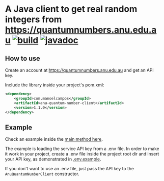 # A Java client to get real random integers from https://quantumnumbers.anu.edu.au [![build](https://github.com/manoelcampos/anu-quantum-number-java-client/actions/workflows/build.yml/badge.svg)](https://github.com/manoelcampos/anu-quantum-number-java-client/actions/workflows/build.yml) [![javadoc](https://javadoc.io/badge2/com.manoelcampos/anu-quantum-number-client/javadoc.svg)](https://javadoc.io/doc/com.manoelcampos/anu-quantum-number-client)

## How to use

Create an account at https://quantumnumbers.anu.edu.au and get an API key.

Include the library inside your project's pom.xml:

```xml
<dependency>
    <groupId>com.manoelcampos</groupId>
    <artifactId>anu-quantum-number-client</artifactId>
    <version>1.1.0</version>
</dependency>
```

## Example

Check an example inside the [main method here](https://github.com/manoelcampos/anu-quantum-number-java-client/blob/master/src/main/java/com/manoelcampos/anuquantumnumbers/AnuQuantumNumberClient.java#L93).

The example is loading the service API key from a .env file.
In order to make it work in your project, create a .env file inside the project root dir and insert your API key, as demonstrated in [ .env.example]( .env.example).

If you don't want to use an .env file, just pass the API key to the `AnuQuantumNumberClient` constructor.